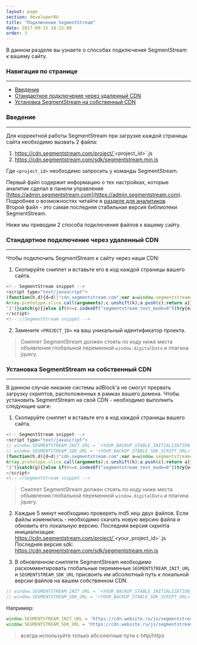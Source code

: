 ```yaml
---
layout: page
section: developerRU
title: "Подключение SegmentStream"
date: 2017-09-15 18:15:00
order: 3
---
```


В данном разделе вы узнаете о способах подключения SegmentStream к вашему сайту.

### Навигация по странице
------
<ul class="page-navigation">
  <li><a href="#0">Введение</a></li>
  <li><a href="#1">Стандартное подключение через удаленный CDN</a></li>
  <li><a href="#2">Установка SegmentStream на собственный CDN</a></li>
</ul>

### <a name="0"></a>Введение
------
Для корректной работы SegmentStream при загрузке каждой страницы сайта необходимо вызвать 2 файла:
 1. https://cdn.segmentstream.com/project/`<project_id>`.js
 2. https://cdn.segmentstream.com/sdk/segmentstream.min.js

Где `<project_id>` необходимо запросить у команды SegmentStream.

Первый файл содержит информацию о тех настройках, которые аналитик сделал в панели управления [https://admin.segmentstream.com](https://admin.segmentstream.com). Подробнее о возможностях читайте в [разделе для аналитиков](/ru/for-analyst/index).<br/>
Второй файл - это самая последняя стабильная версия библиотеки SegmentStream.

Ниже мы приводим 2 способа подключения файлов к вашему сайту.


### <a name="1"></a>Стандартное подключение через удаленный CDN
------
Чтобы подключить SegmentStream к сайту через наши CDN:

1. Скопируйте сниппет и вставьте его в код каждой страницы вашего сайта.
```JavaScript
<!-- SegmentStream snippet -->
<script type="text/javascript">
(function(h,d){d=d||"cdn.segmentstream.com";var a=window.segmentstream=window.segmentstream||[];window.ddListener=window.ddListener||[];var b=window.digitalData=window.digitalData||{};b.events=b.events||[];b.changes=b.changes||[];if(!a.initialize)if(a.invoked)window.console&&console.error&&console.error("SegmentStream snippet included twice.");else{a.invoked=!0;a.methods="initialize addIntegration persist unpersist on once off getConsent setConsent".split(" ");a.factory=function(k){return function(){var c=
Array.prototype.slice.call(arguments);c.unshift(k);a.push(c);return a}};for(b=0;b<a.methods.length;b++){var f=a.methods[b];a[f]=a.factory(f)}a.load=function(a){var c=document.createElement("script");c.type="text/javascript";c.charset="utf-8";c.async=!0;c.src=a;a=document.getElementsByTagName("script")[0];a.parentNode.insertBefore(c,a)};a.loadProject=function(b){var c=window.location.search;if(0<=c.indexOf("segmentstream_test_mode=1"))try{var e=!0;window.localStorage.setItem("_segmentstream_test_mode",
"1")}catch(g){}else if(0<=c.indexOf("segmentstream_test_mode=0"))try{e=!1,window.localStorage.removeItem("_segmentstream_test_mode")}catch(g){}else try{e="1"===window.localStorage.getItem("_segmentstream_test_mode")}catch(g){}e?a.load(window.SEGMENTSTREAM_TESTMODE_INIT_URL||"https://api.segmentstream.com/v1/project/"+b+".js"):a.load(window.SEGMENTSTREAM_INIT_URL||"https://"+d+"/project/"+b+".js")};a.CDN_DOMAIN=d;a.SNIPPET_VERSION="2.0.0";a.loadProject(h)}})("<PROJECT_ID>");
</script>
<!-- //SegmentStream snippet -->
```

2. Замените `<PROJECT_ID>` на ваш уникальный идентификатор проекта.

>Сниппет SegmentStream должен стоять по коду ниже места объявления глобальной переменной `window.digitalData` и плагина jquery.

### <a name="2"></a>Установка SegmentStream на собственный CDN
------
В данном случае никакие системы adBlock'а не смогут прервать загрузку скриптов, расположенных в рамках вашего домена.
Чтобы установить SegmentStream на свой CDN - необходимо выполнить следующие шаги:

1. Скопируйте сниппет и вставьте его в код каждой страницы вашего сайта.
```JavaScript
<!-- SegmentStream snippet -->
<script type="text/javascript">
// window.SEGMENTSTREAM_INIT_URL = '<YOUR_BACKUP_STABLE_INITIALIZATION_SCRIPT_URL>';
// window.SEGMENTSTREAM_SDK_URL = '<YOUR_BACKUP_STABLE_SDK_SCRIPT_URL>';
(function(h,d){d=d||"cdn.segmentstream.com";var a=window.segmentstream=window.segmentstream||[];window.ddListener=window.ddListener||[];var b=window.digitalData=window.digitalData||{};b.events=b.events||[];b.changes=b.changes||[];if(!a.initialize)if(a.invoked)window.console&&console.error&&console.error("SegmentStream snippet included twice.");else{a.invoked=!0;a.methods="initialize addIntegration persist unpersist on once off getConsent setConsent".split(" ");a.factory=function(k){return function(){var c=
Array.prototype.slice.call(arguments);c.unshift(k);a.push(c);return a}};for(b=0;b<a.methods.length;b++){var f=a.methods[b];a[f]=a.factory(f)}a.load=function(a){var c=document.createElement("script");c.type="text/javascript";c.charset="utf-8";c.async=!0;c.src=a;a=document.getElementsByTagName("script")[0];a.parentNode.insertBefore(c,a)};a.loadProject=function(b){var c=window.location.search;if(0<=c.indexOf("segmentstream_test_mode=1"))try{var e=!0;window.localStorage.setItem("_segmentstream_test_mode",
"1")}catch(g){}else if(0<=c.indexOf("segmentstream_test_mode=0"))try{e=!1,window.localStorage.removeItem("_segmentstream_test_mode")}catch(g){}else try{e="1"===window.localStorage.getItem("_segmentstream_test_mode")}catch(g){}e?a.load(window.SEGMENTSTREAM_TESTMODE_INIT_URL||"https://api.segmentstream.com/v1/project/"+b+".js"):a.load(window.SEGMENTSTREAM_INIT_URL||"https://"+d+"/project/"+b+".js")};a.CDN_DOMAIN=d;a.SNIPPET_VERSION="2.0.0";a.loadProject(h)}})("<PROJECT_ID>","<CDN_DOMAIN>");
</script>
<!-- //SegmentStream snippet -->
```
>Сниппет SegmentStream должен стоять по коду ниже места объявления глобальной переменной `window.digitalData` и плагина jquery.

2. Каждые 5 минут необходимо проверять md5 хеш двух файлов. Если файлы изменились - необходимо скачать новую версию файла и обновить его локальную версию.
Последняя версия скрипта инициализации:
https://cdn.segmentstream.com/project/`<your_project_id>`.js
Последняя версия sdk:
https://cdn.segmentstream.com/sdk/segmentstream.min.js

3. В обновленном сниппете SegmentStream необходимо раскомментировать глобальные переменные `SEGMENTSTREAM_INIT_URL` и `SEGMENTSTREAM_SDK_URL` присвоить им абсолютный путь к локальной версии файлов на вашем собственном CDN.
```JavaScript
// window.SEGMENTSTREAM_INIT_URL = '<YOUR_BACKUP_STABLE_INITIALIZATION_SCRIPT_URL>';
// window.SEGMENTSTREAM_SDK_URL = '<YOUR_BACKUP_STABLE_SDK_SCRIPT_URL>';
```
Например:
```JavaScript
window.SEGMENTSTREAM_INIT_URL = 'https://cdn.website.ru/js/segmentstream/init_15_05_2017.js';
window.SEGMENTSTREAM_SDK_URL = 'https://cdn.website.ru/js/segmentstream/sdk_15_05_2017.js';
```
>всегда используйте только абсолютные пути c http/https
